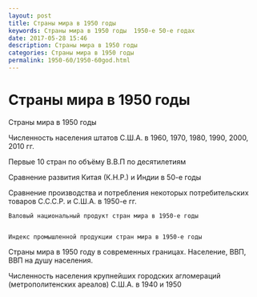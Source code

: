 ```yaml
---
layout: post
title: Страны мира в 1950 годы
keywords: Страны мира в 1950 годы  1950-е 50-е годах
date: 2017-05-28 15:46
description: Страны мира в 1950 годы 
categories: Страны мира в 1950 годы 
permalink: 1950-60/1950-60god.html
---
```


# Страны мира в 1950 годы


Страны мира в 1950 годы



Численность населения штатов С.Ш.А. в 1960, 1970, 1980, 1990, 2000, 2010 гг.


Первые 10 стран по объёму В.В.П по десятилетиям


Сравнение развития Китая (К.Н.Р.) и Индии в 50-е годы


Сравнение производства и потребления некоторых потребительских товаров С.С.С.Р. и С.Ш.А. в 1950-е гг.	


	Валовый национальный продукт стран мира в 1950-е годы
		

	Индекс промышленной продукции стран мира в 1950-е годы	
		

Страны мира в 1950 году в современных границах. Население, ВВП, ВВП на душу населения.
	

Численность населения крупнейших городских агломераций (метрополитенских ареалов) С.Ш.А. в 1940 и 1950

			
